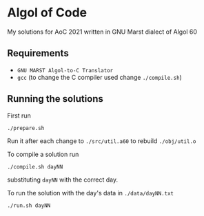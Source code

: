 # Algol of Code

My solutions for AoC 2021 written in GNU Marst dialect of Algol 60

## Requirements
- `GNU MARST Algol-to-C Translator`
- `gcc` (to change the C compiler used change `./compile.sh`)

## Running the solutions

First run
```shell
./prepare.sh
```
Run it after each change to `./src/util.a60` to rebuild `./obj/util.o`

To compile a solution run
```shell
./compile.sh dayNN
```
substituting `dayNN` with the correct day.

To run the solution with the day's data in `./data/dayNN.txt`
```shell
./run.sh dayNN
```
